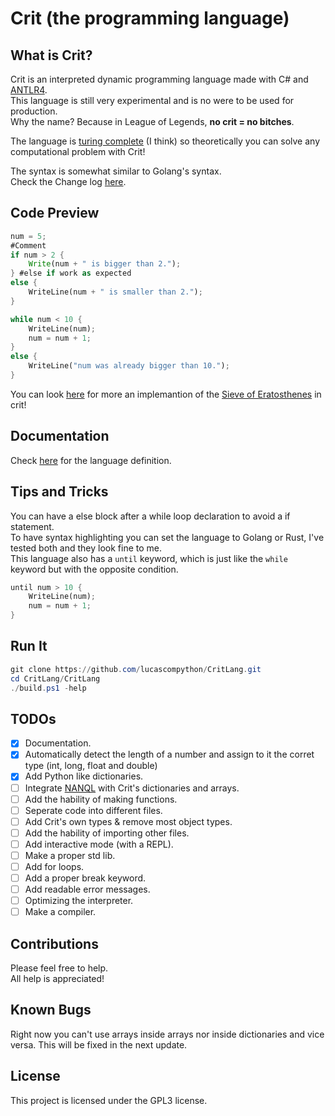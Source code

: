 # Crit (the programming language)

## What is Crit?

Crit is an interpreted dynamic programming language made with C# and [ANTLR4](https://www.antlr.org/).  
This language is still very experimental and is no were to be used for production.  
Why the name? Because in League of Legends, **no crit = no bitches**.  

The language is [turing complete](https://en.wikipedia.org/wiki/Turing_completeness) (I think) so theoretically you can solve any computational problem with Crit!  

The syntax is somewhat similar to Golang's syntax.  
Check the Change log [here](CHANGELOG.MD).

## Code Preview

```rust
num = 5;
#Comment
if num > 2 {
    Write(num + " is bigger than 2.");
} #else if work as expected
else {
    WriteLine(num + " is smaller than 2.");
}

while num < 10 { 
    WriteLine(num);
    num = num + 1;
}
else {
    WriteLine("num was already bigger than 10.");
}
```

You can look [here](https://github.com/lucascompython/CritLang/tree/master/Examples) for more an implemantion of the [Sieve of Eratosthenes](https://en.wikipedia.org/wiki/Sieve_of_Eratosthenes) in crit!

## Documentation

Check [here](https://github.com/lucascompython/CritLang/wiki/Language-Defenition) for the language definition.

## Tips and Tricks

You can have a else block after a while loop declaration to avoid a if statement.  
To have syntax highlighting you can set the language to Golang or Rust, I've tested both and they look fine to me.  
This language also has a `until` keyword, which is just like the `while` keyword but with the opposite condition.

```rust
until num > 10 {
    WriteLine(num);
    num = num + 1;
}
```

## Run It

```powershell
git clone https://github.com/lucascompython/CritLang.git
cd CritLang/CritLang
./build.ps1 -help
```

## TODOs

- [X] Documentation.
- [X] Automatically detect the length of a number and assign to it the corret type (int, long, float and double)
- [X] Add Python like dictionaries.
- [ ] Integrate [NANQL](https://github.com/lucascompython/NANQL) with Crit's dictionaries and arrays.
- [ ] Add the hability of making functions.
- [ ] Seperate code into different files.
- [ ] Add Crit's own types & remove most object types.
- [ ] Add the hability of importing other files.
- [ ] Add interactive mode (with a REPL).
- [ ] Make a proper std lib.
- [ ] Add for loops.
- [ ] Add a proper break keyword.
- [ ] Add readable error messages.
- [ ] Optimizing the interpreter.
- [ ] Make a compiler.

<!--## How to get it

You can get it from just cloning this repository and then running it (`dotnet run`).<br />
Or you can clone this repository and then install it globally as a dotnet package (`./install_globally.ps1`) and then just use `crit`.<br />
Or download the executable [here](https://github.com/lucascompython/CritLang/releases) and then you can just use that file.-->

## Contributions

Please feel free to help.  
All help is appreciated!

## Known Bugs

Right now you can't use arrays inside arrays nor inside dictionaries and vice versa. This will be fixed in the next update.

## License

This project is licensed under the GPL3 license.
